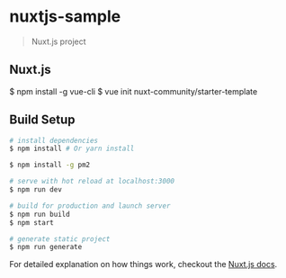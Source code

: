 # nuxtjs-sample

> Nuxt.js project

## Nuxt.js
$ npm install -g vue-cli
$ vue init nuxt-community/starter-template <project-name>

## Build Setup

``` bash
# install dependencies
$ npm install # Or yarn install

$ npm install -g pm2

# serve with hot reload at localhost:3000
$ npm run dev

# build for production and launch server
$ npm run build
$ npm start

# generate static project
$ npm run generate
```

For detailed explanation on how things work, checkout the [Nuxt.js docs](https://github.com/nuxt/nuxt.js).

